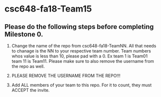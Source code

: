 # csc648-fa18-Team15

## Please do the following steps before completing Milestone 0.
1. Change the name of the repo from csc648-fa18-TeamNN. All that needs to chanage is the NN to your respective team number. Team numbers whos value is less than 10, please pad with a 0. Ex team 1 is Team01 team 11 is Team11. Please make sure to also remove the username from the repo as well.

1. PLEASE REMOVE THE USERNAME FROM THE REPO!!!

2. Add ALL members of your team to this repo. For it to count, they must ACCEPT the invite.


